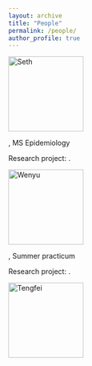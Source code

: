 ```yaml
---
layout: archive
title: "People"
permalink: /people/
author_profile: true
---
```


<img src="/images/" alt="Seth" width="150"/>

, MS Epidemiology 

Research project: .

<img src="/images/" alt="Wenyu" width="150"/>

, Summer practicum

Research project: .

<img src="/images/.jpg" alt="Tengfei" width="150"/>



